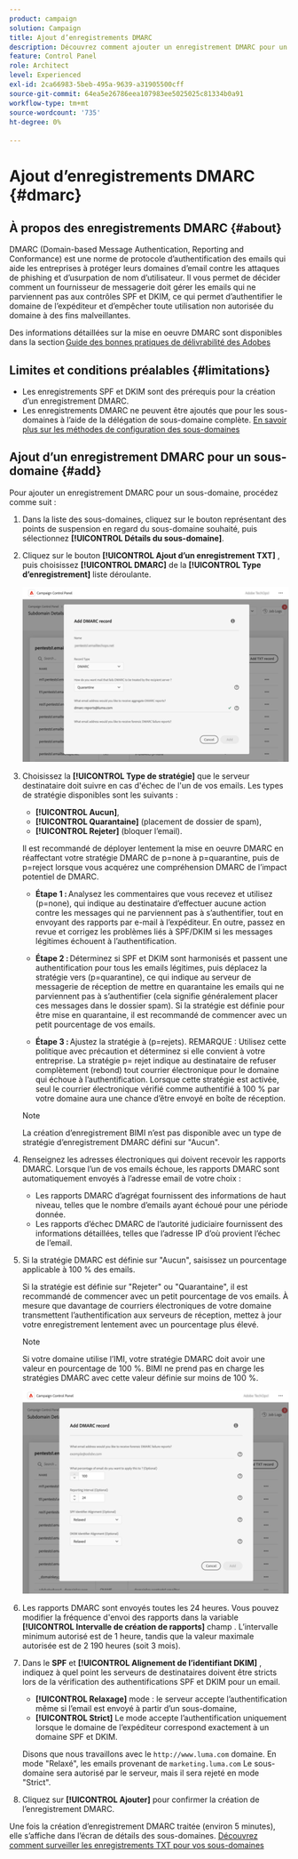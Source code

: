 ```yaml
---
product: campaign
solution: Campaign
title: Ajout d’enregistrements DMARC
description: Découvrez comment ajouter un enregistrement DMARC pour un sous-domaine.
feature: Control Panel
role: Architect
level: Experienced
exl-id: 2ca66983-5beb-495a-9639-a31905500cff
source-git-commit: 64ea5e26786eea107983ee5025025c81334b0a91
workflow-type: tm+mt
source-wordcount: '735'
ht-degree: 0%

---
```


# Ajout d’enregistrements DMARC {#dmarc}

## À propos des enregistrements DMARC {#about}

DMARC (Domain-based Message Authentication, Reporting and Conformance) est une norme de protocole d’authentification des emails qui aide les entreprises à protéger leurs domaines d’email contre les attaques de phishing et d’usurpation de nom d’utilisateur. Il vous permet de décider comment un fournisseur de messagerie doit gérer les emails qui ne parviennent pas aux contrôles SPF et DKIM, ce qui permet d’authentifier le domaine de l’expéditeur et d’empêcher toute utilisation non autorisée du domaine à des fins malveillantes.

Des informations détaillées sur la mise en oeuvre DMARC sont disponibles dans la section [Guide des bonnes pratiques de délivrabilité des Adobes](https://experienceleague.adobe.com/docs/deliverability-learn/deliverability-best-practice-guide/additional-resources/technotes/implement-dmarc.html)

## Limites et conditions préalables {#limitations}

* Les enregistrements SPF et DKIM sont des prérequis pour la création d’un enregistrement DMARC.
* Les enregistrements DMARC ne peuvent être ajoutés que pour les sous-domaines à l’aide de la délégation de sous-domaine complète. [En savoir plus sur les méthodes de configuration des sous-domaines](subdomains-branding.md#subdomain-delegation-methods)

## Ajout d’un enregistrement DMARC pour un sous-domaine {#add}

Pour ajouter un enregistrement DMARC pour un sous-domaine, procédez comme suit :

1. Dans la liste des sous-domaines, cliquez sur le bouton représentant des points de suspension en regard du sous-domaine souhaité, puis sélectionnez **[!UICONTROL Détails du sous-domaine]**.

1. Cliquez sur le bouton **[!UICONTROL Ajout d’un enregistrement TXT]** , puis choisissez **[!UICONTROL DMARC]** de la **[!UICONTROL Type d’enregistrement]** liste déroulante.

   ![](assets/dmarc-add.png)

1. Choisissez la **[!UICONTROL Type de stratégie]** que le serveur destinataire doit suivre en cas d&#39;échec de l&#39;un de vos emails. Les types de stratégie disponibles sont les suivants :

   * **[!UICONTROL Aucun]**,
   * **[!UICONTROL Quarantaine]** (placement de dossier de spam),
   * **[!UICONTROL Rejeter]** (bloquer l’email).

   Il est recommandé de déployer lentement la mise en oeuvre DMARC en réaffectant votre stratégie DMARC de p=none à p=quarantine, puis de p=reject lorsque vous acquérez une compréhension DMARC de l’impact potentiel de DMARC.

   * **Étape 1 :** Analysez les commentaires que vous recevez et utilisez (p=none), qui indique au destinataire d’effectuer aucune action contre les messages qui ne parviennent pas à s’authentifier, tout en envoyant des rapports par e-mail à l’expéditeur. En outre, passez en revue et corrigez les problèmes liés à SPF/DKIM si les messages légitimes échouent à l’authentification.

   * **Étape 2 :** Déterminez si SPF et DKIM sont harmonisés et passent une authentification pour tous les emails légitimes, puis déplacez la stratégie vers (p=quarantine), ce qui indique au serveur de messagerie de réception de mettre en quarantaine les emails qui ne parviennent pas à s’authentifier (cela signifie généralement placer ces messages dans le dossier spam). Si la stratégie est définie pour être mise en quarantaine, il est recommandé de commencer avec un petit pourcentage de vos emails.

   * **Étape 3 :** Ajustez la stratégie à (p=rejets). REMARQUE : Utilisez cette politique avec précaution et déterminez si elle convient à votre entreprise. La stratégie p= rejet indique au destinataire de refuser complètement (rebond) tout courrier électronique pour le domaine qui échoue à l’authentification. Lorsque cette stratégie est activée, seul le courrier électronique vérifié comme authentifié à 100 % par votre domaine aura une chance d’être envoyé en boîte de réception.

   >[!NOTE]
   >
   > La création d’enregistrement BIMI n’est pas disponible avec un type de stratégie d’enregistrement DMARC défini sur &quot;Aucun&quot;.

1. Renseignez les adresses électroniques qui doivent recevoir les rapports DMARC. Lorsque l’un de vos emails échoue, les rapports DMARC sont automatiquement envoyés à l’adresse email de votre choix :

   * Les rapports DMARC d’agrégat fournissent des informations de haut niveau, telles que le nombre d’emails ayant échoué pour une période donnée.
   * Les rapports d’échec DMARC de l’autorité judiciaire fournissent des informations détaillées, telles que l’adresse IP d’où provient l’échec de l’email.

1. Si la stratégie DMARC est définie sur &quot;Aucun&quot;, saisissez un pourcentage applicable à 100 % des emails.

   Si la stratégie est définie sur &quot;Rejeter&quot; ou &quot;Quarantaine&quot;, il est recommandé de commencer avec un petit pourcentage de vos emails. À mesure que davantage de courriers électroniques de votre domaine transmettent l’authentification aux serveurs de réception, mettez à jour votre enregistrement lentement avec un pourcentage plus élevé.

   >[!NOTE]
   >
   >Si votre domaine utilise l’IMI, votre stratégie DMARC doit avoir une valeur en pourcentage de 100 %. BIMI ne prend pas en charge les stratégies DMARC avec cette valeur définie sur moins de 100 %.

   ![](assets/dmarc-add2.png)

1. Les rapports DMARC sont envoyés toutes les 24 heures. Vous pouvez modifier la fréquence d&#39;envoi des rapports dans la variable **[!UICONTROL Intervalle de création de rapports]** champ . L’intervalle minimum autorisé est de 1 heure, tandis que la valeur maximale autorisée est de 2 190 heures (soit 3 mois).

1. Dans le **SPF** et **[!UICONTROL Alignement de l’identifiant DKIM]** , indiquez à quel point les serveurs de destinataires doivent être stricts lors de la vérification des authentifications SPF et DKIM pour un email.

   * **[!UICONTROL Relaxage]** mode : le serveur accepte l’authentification même si l’email est envoyé à partir d’un sous-domaine,
   * **[!UICONTROL Strict]** Le mode accepte l’authentification uniquement lorsque le domaine de l’expéditeur correspond exactement à un domaine SPF et DKIM.

   Disons que nous travaillons avec le `http://www.luma.com` domaine. En mode &quot;Relaxé&quot;, les emails provenant de `marketing.luma.com` Le sous-domaine sera autorisé par le serveur, mais il sera rejeté en mode &quot;Strict&quot;.

1. Cliquez sur **[!UICONTROL Ajouter]** pour confirmer la création de l’enregistrement DMARC.

Une fois la création d’enregistrement DMARC traitée (environ 5 minutes), elle s’affiche dans l’écran de détails des sous-domaines. [Découvrez comment surveiller les enregistrements TXT pour vos sous-domaines](gs-txt-records.md#monitor)
